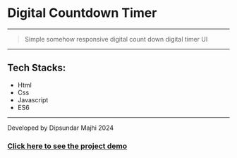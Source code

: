 # Digital Countdown Timer

---

> <p>Simple somehow responsive digital count down digital timer UI</p>

---

## Tech Stacks:

- Html
- Css
- Javascript
- ES6

---

<p>Developed by Dipsundar Majhi 2024</p>

### [Click here to see the project demo](https://dipsundar.github.io/Javascript-mini-project-1-digital-countdown-timer/)
